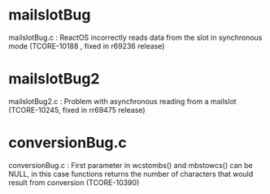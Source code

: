 # mailslotBug
mailslotBug.c  : ReactOS incorrectly reads data from the slot in synchronous mode (TCORE-10188 , fixed in r69236 release)
# mailslotBug2
mailslotBug2.c : Problem with asynchronous reading from a mailslot (TCORE-10245, fixed in rr69475 release)
# conversionBug.c
conversionBug.c : First parameter in wcstombs() and mbstowcs() can be NULL, in this case functions returns the number of characters that would result from conversion (TCORE-10390)
